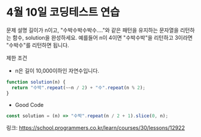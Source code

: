 # 4월 10일 코딩테스트 연습

문제 설명
길이가 n이고, "수박수박수박수...."와 같은 패턴을 유지하는 문자열을 리턴하는 함수, solution을 완성하세요. 예를들어 n이 4이면 "수박수박"을 리턴하고 3이라면 "수박수"를 리턴하면 됩니다.

제한 조건

- n은 길이 10,000이하인 자연수입니다.

```javascript
function solution(n) {
  return "수박".repeat(~~n / 2) + "수".repeat(n % 2);
}
```

- Good Code

```javascript
const solution = (n) => "수박".repeat(n / 2 + 1).slice(0, n);
```

링크: https://school.programmers.co.kr/learn/courses/30/lessons/12922
